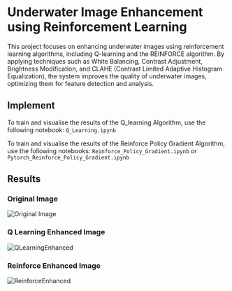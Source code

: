 # Underwater Image Enhancement using Reinforcement Learning

This project focuses on enhancing underwater images using reinforcement learning algorithms, including Q-learning and the REINFORCE algorithm. By applying techniques such as White Balancing, Contrast Adjustment, Brightness Modification, and CLAHE (Contrast Limited Adaptive Histogram Equalization), the system improves the quality of underwater images, optimizing them for feature detection and analysis.

## Implement
To train and visualise the results of the Q_learning Algorithm, use the following notebook:
```Q_Learning.ipynb```

To train and visualise the results of the Reinforce Policy Gradient Algorithm, use the following notebooks:
```Reinforce_Policy_Gradient.ipynb``` or ```Pytorch_Reinforce_Policy_Gradient.ipynb```

## Results
 
### Original Image
![Original Image](assets/OriginalImage.png)   

### Q Learning Enhanced Image
![QLearningEnhanced](assets/Q_Learning_Enhanced.png)   

### Reinforce Enhanced Image
![ReinforceEnhanced](assets/ReinforceEnhanced.png)   


